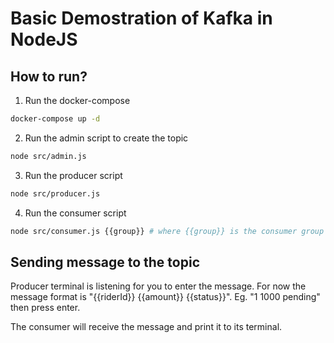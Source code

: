# Basic Demostration of Kafka in NodeJS

## How to run?

1. Run the docker-compose
```bash 
docker-compose up -d
```

2. Run the admin script to create the topic
```bash
node src/admin.js
```

3. Run the producer script
```bash
node src/producer.js
```

4. Run the consumer script
```bash
node src/consumer.js {{group}} # where {{group}} is the consumer group
```

## Sending message to the topic

Producer terminal is listening for you to enter the message. For now the message format is "{{riderId}} {{amount}} {{status}}".
Eg. "1 1000 pending" then press enter.

The consumer will receive the message and print it to its terminal.